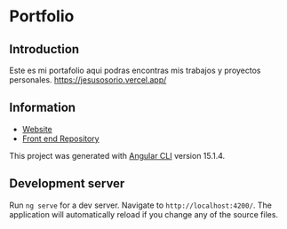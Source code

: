 # Portfolio
## Introduction
Este es mi portafolio aqui podras encontras mis trabajos y proyectos personales. https://jesusosorio.vercel.app/
## Information

- [Website](https://jesusosorio.vercel.app/)
- [Front end Repository](https://github.com/JesusOsorioJ/portfolio)


This project was generated with [Angular CLI](https://github.com/angular/angular-cli) version 15.1.4.

## Development server
 
Run `ng serve` for a dev server. Navigate to `http://localhost:4200/`. The application will automatically reload if you change any of the source files.


 
 
 
 
